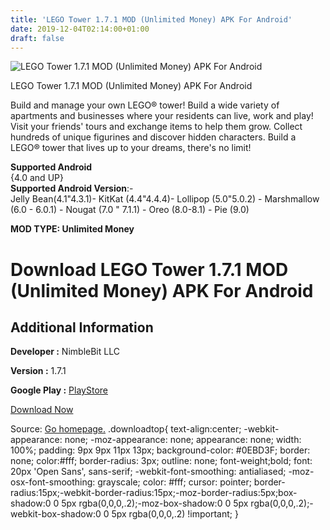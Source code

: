 ```yaml
---
title: 'LEGO Tower 1.7.1 MOD (Unlimited Money) APK For Android'
date: 2019-12-04T02:14:00+01:00
draft: false
---
```


![LEGO Tower 1.7.1 MOD (Unlimited Money) APK For Android](https://i1.wp.com/apkhome.net/wp-content/uploads/2019/12/LEGO-Tower.png "LEGO Tower 1.7.1 MOD (Unlimited Money) APK For Android")

  

LEGO Tower 1.7.1 MOD (Unlimited Money) APK For Android

Build and manage your own LEGO® tower! Build a wide variety of apartments and businesses where your residents can live, work and play! Visit your friends' tours and exchange items to help them grow. Collect hundreds of unique figurines and discover hidden characters. Build a LEGO® tower that lives up to your dreams, there's no limit!

**Supported Android**  
{4.0 and UP}  
**Supported Android Version**:-  
Jelly Bean(4.1"4.3.1)- KitKat (4.4"4.4.4)- Lollipop (5.0"5.0.2) - Marshmallow (6.0 - 6.0.1) - Nougat (7.0 " 7.1.1) - Oreo (8.0-8.1) - Pie (9.0)

**MOD TYPE: Unlimited Money**

Download LEGO Tower 1.7.1 MOD (Unlimited Money) APK For Android
===============================================================

Additional Information
----------------------

**Developer :** NimbleBit LLC

**Version :** 1.7.1

**Google Play :** [PlayStore](https://play.google.com/store/apps/details?id=com.nimblebit.legotower)

  

[Download Now](https://store4app.co/post/lego-tower-1-7-1-mod-unlimited-money-apk-for-android_1575392899)

  
Source: [Go homepage.](https://store4app.co/post/lego-tower-1-7-1-mod-unlimited-money-apk-for-android_1575392899) .downloadtop{ text-align:center; -webkit-appearance: none; -moz-appearance: none; appearance: none; width: 100%; padding: 9px 9px 11px 13px; background-color: #0EBD3F; border: none; color:#fff; border-radius: 3px; outline: none; font-weight;bold; font: 20px 'Open Sans', sans-serif; -webkit-font-smoothing: antialiased; -moz-osx-font-smoothing: grayscale; color: #fff; cursor: pointer; border-radius:15px;-webkit-border-radius:15px;-moz-border-radius:5px;box-shadow:0 0 5px rgba(0,0,0,.2);-moz-box-shadow:0 0 5px rgba(0,0,0,.2);-webkit-box-shadow:0 0 5px rgba(0,0,0,.2) !important; }